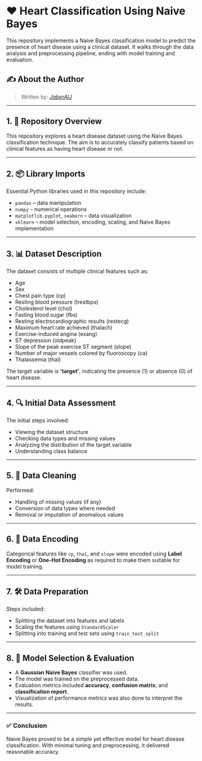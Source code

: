 # ❤️ Heart Classification Using Naive Bayes

This repository implements a Naive Bayes classification model to predict the presence of heart disease using a clinical dataset. It walks through the data analysis and preprocessing pipeline, ending with model training and evaluation.

## ✍️ About the Author
> Written by: [*JaberAlJ*](https://github.com/JaberAlJ)

---

## 1. 📝 Repository Overview

This repository explores a heart disease dataset using the Naive Bayes classification technique. The aim is to accurately classify patients based on clinical features as having heart disease or not.

---

## 2. 📦 Library Imports

Essential Python libraries used in this repository include:

- `pandas` – data manipulation
- `numpy` – numerical operations
- `matplotlib.pyplot`, `seaborn` – data visualization
- `sklearn` – model selection, encoding, scaling, and Naive Bayes implementation

---

## 3. 📊 Dataset Description

The dataset consists of multiple clinical features such as:

- Age
- Sex
- Chest pain type (cp)
- Resting blood pressure (trestbps)
- Cholesterol level (chol)
- Fasting blood sugar (fbs)
- Resting electrocardiographic results (restecg)
- Maximum heart rate achieved (thalach)
- Exercise-induced angina (exang)
- ST depression (oldpeak)
- Slope of the peak exercise ST segment (slope)
- Number of major vessels colored by fluoroscopy (ca)
- Thalassemia (thal)

The target variable is **'target'**, indicating the presence (1) or absence (0) of heart disease.

---

## 4. 🔍 Initial Data Assessment

The initial steps involved:

- Viewing the dataset structure
- Checking data types and missing values
- Analyzing the distribution of the target variable
- Understanding class balance

---

## 5. 🧹 Data Cleaning

Performed:

- Handling of missing values (if any)
- Conversion of data types where needed
- Removal or imputation of anomalous values

---

## 6. 🔢 Data Encoding

Categorical features like `cp`, `thal`, and `slope` were encoded using **Label Encoding** or **One-Hot Encoding** as required to make them suitable for model training.

---

## 7. 🛠️ Data Preparation

Steps included:

- Splitting the dataset into features and labels
- Scaling the features using `StandardScaler`
- Splitting into training and test sets using `train_test_split`

---

## 8. 🤖 Model Selection & Evaluation

- A **Gaussian Naive Bayes** classifier was used.
- The model was trained on the preprocessed data.
- Evaluation metrics included **accuracy**, **confusion matrix**, and **classification report**.
- Visualization of performance metrics was also done to interpret the results.

---

### ✅ Conclusion

Naive Bayes proved to be a simple yet effective model for heart disease classification. With minimal tuning and preprocessing, it delivered reasonable accuracy.
